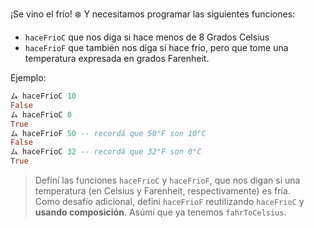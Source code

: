 ¡Se vino el frío! :snowflake: Y necesitamos programar las siguientes funciones: 

* `haceFrioC` que nos diga si hace menos de 8 Grados Celsius
* `haceFrioF` que también nos diga si hace frío, pero que tome una temperatura expresada en grados Farenheit. 

Ejemplo:

```haskell
ム haceFrioC 10
False
ム haceFrioC 0
True
ム haceFrioF 50 -- recordá que 50°F son 10°C
False
ム haceFrioC 32 -- recordá que 32°F son 0°C
True
```

> Definí las funciones `haceFrioC` y `haceFrioF`, que nos digan si una temperatura (en Celsius y Farenheit, respectivamente) es fría.  
> Como desafío adicional, definí `haceFrioF` reutilizando `haceFrioC` y **usando composición**. Asúmí que ya tenemos `fahrToCelsius`.